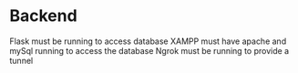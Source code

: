 # Backend
Flask must be running to access database 
XAMPP must have apache and mySql running to access the database 
Ngrok must be running to provide a tunnel 

